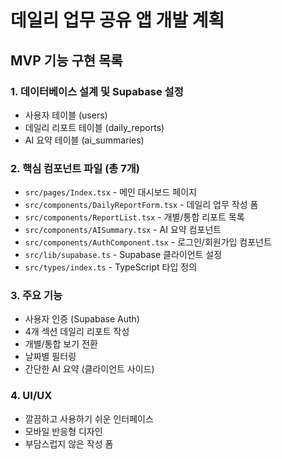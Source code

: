 # 데일리 업무 공유 앱 개발 계획

## MVP 기능 구현 목록

### 1. 데이터베이스 설계 및 Supabase 설정
- 사용자 테이블 (users)
- 데일리 리포트 테이블 (daily_reports)
- AI 요약 테이블 (ai_summaries)

### 2. 핵심 컴포넌트 파일 (총 7개)
- `src/pages/Index.tsx` - 메인 대시보드 페이지
- `src/components/DailyReportForm.tsx` - 데일리 업무 작성 폼
- `src/components/ReportList.tsx` - 개별/통합 리포트 목록
- `src/components/AISummary.tsx` - AI 요약 컴포넌트
- `src/components/AuthComponent.tsx` - 로그인/회원가입 컴포넌트
- `src/lib/supabase.ts` - Supabase 클라이언트 설정
- `src/types/index.ts` - TypeScript 타입 정의

### 3. 주요 기능
- 사용자 인증 (Supabase Auth)
- 4개 섹션 데일리 리포트 작성
- 개별/통합 보기 전환
- 날짜별 필터링
- 간단한 AI 요약 (클라이언트 사이드)

### 4. UI/UX
- 깔끔하고 사용하기 쉬운 인터페이스
- 모바일 반응형 디자인
- 부담스럽지 않은 작성 폼